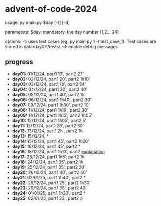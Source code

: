 # advent-of-code-2024

usage:
py main.py $day [-t] [-d]

parameters:
$day: mandatory, the day number (1,2... 24)

options:
-t: uses test cases (eg. py main.py 1 -t test_case_1). Test cases are stored in data/dayXY/tests/
-d: enable debug messages

## progress

- **day01:** 01/12/24, part1 13', part2 27'
- **day02:** 02/12/24, part1 20', part2 1h10'
- **day03:** 03/12/24, part1 18', part2 54'
- **day04:** 04/12/24, part1 30', part2 40'
- **day05:** 05/12/24, part1 40', part2 1h'
- **day06:** 06/12/24, part1 1h40', part2 30'
- **day07:** 09/12/24, part1 1h30', part2 10'
- **day08:** 11/12/24, part1 1h10', part2 30'
- **day09:** 11/12/24, part1 1h15', part2 1h05'
- **day10:** 12/12/24, part1 1h05', part2 5'
- **day11:** 12/12/24, part1 29', part2 30'
- **day12:** 13/12/24, part1 2h , part2 1h
- **day13:** 15/12/24, \*
- **day14:** 15/12/24, part1 45', part2 1h20'
- **day15:** 16/12/24, part1 45', part2 \*
- **day16:** 18/12/24, part1 1h10', part2 [explanation](https://winslowjosiah.com/blog/2024/12/16/advent-of-code-2024-day-16/)
- **day17:** 23/12/24, part1 1h5', part2 1h
- **day18:** 24/12/24, part1 35', part2 1h
- **day19:** 25/12/24, part1 35', part2 20'
- **day20:** 26/12/24, part1 40', part2 40'
- **day21:** 02/01/25, part1 1h40', part2 \*
- **day22:** 26/12/24, part1 25', part2 1h30'
- **day23:** 29/12/24, part1 35', part2 40'
- **day24:** 01/01/25, part1 1h30', part2 \*
- **day25:** 02/01/25, part1 23', part2 :)

